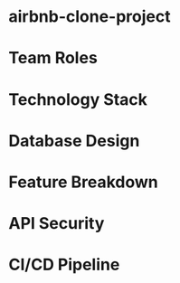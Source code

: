 # airbnb-clone-project
# Team Roles
# Technology Stack
# Database Design
# Feature Breakdown
# API Security
# CI/CD Pipeline
